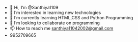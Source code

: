 - 👋 Hi, I’m @Santhiya1109
- 👀 I’m interested in learning new technologies
- 🌱 I’m currently learning HTML,CSS and Python Programming
- 💞️ I’m looking to collaborate on programming
- 📫 How to reach me santhiya11042002@gmail.com
- 9952709665

<!---
Santhiya1109/Santhiya1109 is a ✨ special ✨ repository because its `README.md` (this file) appears on your GitHub profile.
You can click the Preview link to take a look at your changes.
--->
